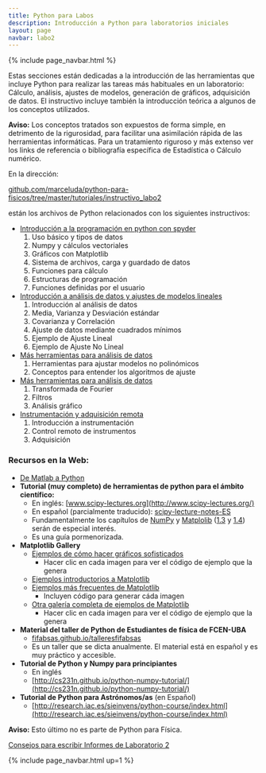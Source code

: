 ```yaml
---
title: Python para Labos
description: Introducción a Python para laboratorios iniciales
layout: page
navbar: labo2
---
```



{% include page_navbar.html %}


Estas secciones están dedicadas a la introducción de las herramientas que incluye Python
para realizar las tareas más habituales en un laboratorio: Cálculo, análisis, ajustes de modelos,
generación de gráficos, adquisición de datos. El instructivo incluye también la introducción
teórica a algunos de los conceptos utilizados.

<div class="alert alert-info" role="alert" >
  <strong>Aviso:</strong> Los conceptos tratados son expuestos de forma simple, en detrimento de la rigurosidad,
  para facilitar una asimilación rápida de las herramientas informáticas. Para un tratamiento riguroso y más extenso
  ver los links de referencia o bibliografía específica de Estadística o Cálculo numérico.
</div>

En la dirección:

[github.com/marceluda/python-para-fisicos/tree/master/tutoriales/instructivo_labo2](https://github.com/marceluda/python-para-fisicos/tree/master/tutoriales/instructivo_labo2)

están los archivos de Python relacionados con los siguientes instructivos:

  - [Introducción a la programación en python con spyder](01_intro_python)
    1. Uso básico y tipos de datos
    2. Numpy y cálculos vectoriales
    3. Gráficos con Matplotlib
    4. Sistema de archivos, carga y guardado de datos
    5. Funciones para cálculo
    6. Estructuras de programación
    7. Funciones definidas por el usuario
  - [Introducción a análisis de datos y ajustes de modelos lineales](02_intro_analisis)
    1. Introducción al análisis de datos
    2. Media, Varianza y Desviación estándar
    3. Covarianza y Correlación
    4. Ajuste de datos mediante cuadrados mínimos
    5. Ejemplo de Ajuste Lineal
    6. Ejemplo de Ajuste No Lineal
  - [Más herramientas para análisis de datos](03_ajustes)
    1. Herramientas para ajustar modelos no polinómicos
    2. Conceptos para entender los algoritmos de ajuste
  - [Más herramientas para análisis de datos](04_herramientas)
    1. Transformada de Fourier
    2. Filtros
    3. Análisis gráfico
  - [Instrumentación y adquisición remota](05_instrumentacion)
    1. Introducción a instrumentación
    2. Control remoto de instrumentos
    3. Adquisición

### Recursos en la Web:
  - [De Matlab a Python](https://marceluda.github.io/python-para-fisicos/intro/de-matlab-a-python/)
  - **Tutorial (muy completo) de herramientas de python para el ámbito científico:**
    - En inglés: [www.scipy-lectures.org](http://www.scipy-lectures.org/)
    - En español (parcialmente traducido): [scipy-lecture-notes-ES](https://claudiovz.github.io/scipy-lecture-notes-ES/)
    - Fundamentalmente los capítulos de [NumPy](https://claudiovz.github.io/scipy-lecture-notes-ES/intro/numpy/index.html)
      y [Matplolib](https://claudiovz.github.io/scipy-lecture-notes-ES/intro/matplotlib/matplotlib.html)
      ([1.3](https://claudiovz.github.io/scipy-lecture-notes-ES/intro/numpy/index.html) y
      [1.4](https://claudiovz.github.io/scipy-lecture-notes-ES/intro/matplotlib/matplotlib.html))
      serán de especial interés.
    - Es una guía pormenorizada.
  - **Matplotlib Gallery**
    - [Ejemplos de cómo hacer gráficos sofisticados](https://matplotlib.org/gallery.html)
      - Hacer clic en cada imagen para ver el código de ejemplo que la genera
    - [Ejemplos introductorios a Matplotlib](http://webs.ucm.es/info/aocg/python/modulos_cientificos/matplotlib/index.html)
    - [Ejemplos más frecuentes de Matplotlib](https://matplotlib.org/users/screenshots.html)
      - Incluyen código para generar cáda imagen
    - [Otra galería completa de ejemplos de Matplotlib](https://www.machinelearningplus.com/plots/top-50-matplotlib-visualizations-the-master-plots-python/)
      - Hacer clic en cada imagen para ver el código de ejemplo que la genera
  - **Material del taller de Python de Estudiantes de física de FCEN-UBA**
    - [fifabsas.github.io/talleresfifabsas](https://fifabsas.github.io/talleresfifabsas/)
    - Es un taller que se dicta anualmente. El material está en español y es muy práctico y accesible.
  - **Tutorial de Python y Numpy para principiantes**
    - En inglés
    - [http://cs231n.github.io/python-numpy-tutorial/](http://cs231n.github.io/python-numpy-tutorial/)
  - **Tutorial de Python para Astrónomos/as** (en Español)
    - [http://research.iac.es/sieinvens/python-course/index.html](http://research.iac.es/sieinvens/python-course/index.html)

<div class="alert alert-info" role="alert" >
  <strong>Aviso:</strong> Esto último no es parte de Python para Física.
</div>

[Consejos para escribir Informes de Laboratorio 2](informes)

{% include page_navbar.html up=1 %}
